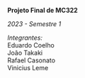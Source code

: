 **Projeto Final de MC322**


*2023 - Semestre 1*

*Integrantes:*\
Eduardo Coelho\
João Takaki\
Rafael Casonato\
Vinicius Leme

